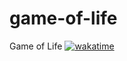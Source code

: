# game-of-life
Game of Life
[![wakatime](https://wakatime.com/badge/github/Marconymous/game-of-life.svg)](https://wakatime.com/badge/github/Marconymous/game-of-life)
